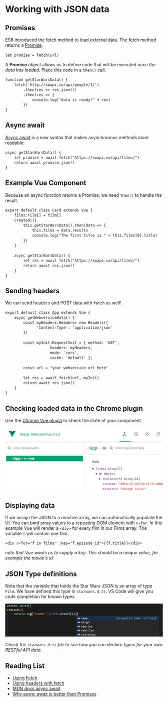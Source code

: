 # Working with JSON data

## Promises

ES6 introduced the [fetch](https://developer.mozilla.org/en-US/docs/Web/API/Fetch_API/Using_Fetch) method to load external data. The fetch method returns a [Promise](https://developer.mozilla.org/en-US/docs/Web/JavaScript/Reference/Global_Objects/Promise). 

`let promise = fetch(url)`

A **Promise** object allows us to define code that will be executed *once the data has loaded*. Place this code in a `then()` call.
```
function getStarWarsData() {
    fetch('http://swapi.co/api/people/1/')
        .then(res => res.json())
        .then(res => {
            console.log("data is ready!" + res)
        })
}
```
## Async await

[Async await](https://developer.mozilla.org/en-US/docs/Web/JavaScript/Reference/Statements/async_function) is a new syntax that makes asynchronous methods more readable:
```
async getStarWarsData() {
    let promise = await fetch("https://swapi.co/api/films/")
    return await promise.json()
}
```
## Example Vue Component

Because an async function returns a Promise, we need `then()` to handle the result.

```
export default class Card extends Vue {
    films:Film[] = film[]
    created(){
        this.getStarWarsData().then(data => {
            this.films = data.results
            console.log("The first title is " + this.films[0].title)
        })
    }

    async getStarWarsData() {
        let res = await fetch("https://swapi.co/api/films/")
        return await res.json()
    }
}
```

## Sending headers

We can send headers and POST data with `fetch` as well!
```
export default class App extends Vue {
    async getWebserviceData() {
        const myHeaders:Headers= new Headers({
              'Content-Type': 'application/json'
        })

        const myInit:RequestInit = { method: 'GET',
                    headers: myHeaders,
                    mode: 'cors',
                    cache: 'default' };

        const url = "your webservice url here"

        let res = await fetch(url, myInit)
        return await res.json()
    }
}
```
## Checking loaded data in the Chrome plugin

Use the [Chrome Vue plugin](https://chrome.google.com/webstore/detail/vuejs-devtools/nhdogjmejiglipccpnnnanhbledajbpd) to check the state of your component.

![state](./state.png)

## Displaying data

If we assign the JSON to a reactive array, we can automatically populate the UI. You can bind array values to a repeating DOM element with `v-for`. In this example Vue will render a `<div>` for every film in our Films array. The variable `f` will contain one film.
```
<div v-for="f in films" :key="f.episode_id">{{f.title}}</div>
```
*note that Vue wants us to supply a key. This should be a unique value, for example the movie's id*

## JSON Type definitions

Note that the variable that holds the Star Wars JSON is an array of type `Film`. We have defined this type in `starwars.d.ts`. VS Code will give you code completion for known types. 

![actors](dts.png)

*Check the `starwars.d.ts` file to see how you can declare types for your own RESTful API data.*

## Reading List
- [Using Fetch](https://developer.mozilla.org/en-US/docs/Web/API/Fetch_API/Using_Fetch)
- [Using headers with fetch](https://developer.mozilla.org/en-US/docs/Web/API/Headers)
- [MDN docs async await](https://developer.mozilla.org/en-US/docs/Web/JavaScript/Reference/Statements/async_function)
- [Why async await is better than Promises](https://hackernoon.com/6-reasons-why-javascripts-async-await-blows-promises-away-tutorial-c7ec10518dd9)
